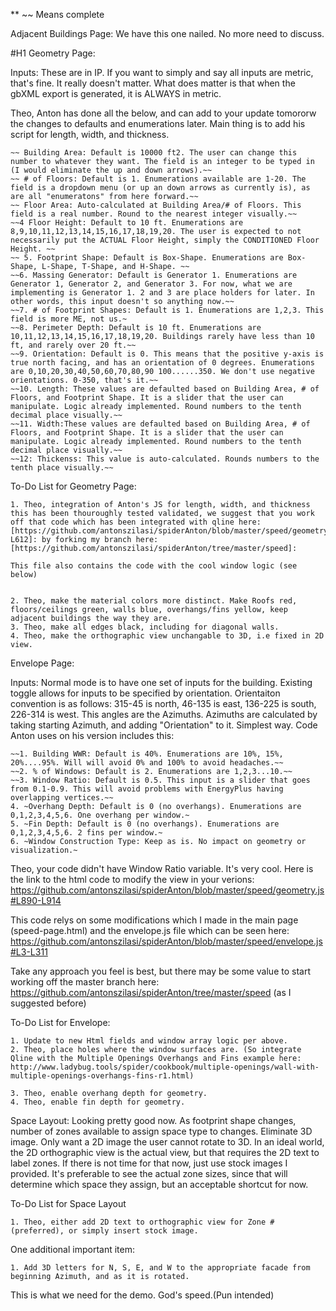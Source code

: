 ** ~~ Means complete

Adjacent Buildings Page: We have this one nailed. No more need to discuss.

#H1 Geometry Page: 

Inputs: These are in IP. If you want to simply and say all inputs are metric, that's fine. It really doesn't matter. What does matter is that when the gbXML export is generated, it is ALWAYS in metric.

Theo, Anton has done all the below, and can add to your update tomororw the changes to defaults and enumerations later. Main thing is to add his script for length, width, and thickness.

	~~ Building Area: Default is 10000 ft2. The user can change this number to whatever they want. The field is an integer to be typed in (I would eliminate the up and down arrows).~~	
	~~ # of Floors: Default is 1. Enumerations available are 1-20. The field is a dropdown menu (or up an down arrows as currently is), as are all "enumeratons" from here forward.~~
	~~ Floor Area: Auto-calculated at Building Area/# of Floors. This field is a real number. Round to the nearest integer visually.~~
	~~4 Floor Height: Default to 10 ft. Enumerations are 8,9,10,11,12,13,14,15,16,17,18,19,20. The user is expected to not necessarily put the ACTUAL Floor Height, simply the CONDITIONED Floor Height. ~~
	~~ 5. Footprint Shape: Default is Box-Shape. Enumerations are Box-Shape, L-Shape, T-Shape, and H-Shape. ~~	
	~~6. Massing Generator: Default is Generator 1. Enumerations are Generator 1, Generator 2, and Generator 3. For now, what we are implementing is Generator 1. 2 and 3 are place holders for later. In other words, this input doesn't so anything now.~~
	~~7. # of Footprint Shapes: Default is 1. Enumerations are 1,2,3. This field is more ME, not us.~ 
	~~8. Perimeter Depth: Default is 10 ft. Enumerations are 10,11,12,13,14,15,16,17,18,19,20. Buildings rarely have less than 10 ft, and rarely over 20 ft.~~	
	~~9. Orientation: Default is 0. This means that the positive y-axis is true north facing, and has an orientation of 0 degrees. Enumerations are 0,10,20,30,40,50,60,70,80,90 100......350. We don't use negative orientations. 0-350, that's it.~~
	~~10. Length: These values are defaulted based on Building Area, # of Floors, and Footprint Shape. It is a slider that the user can manipulate. Logic already implemented. Round numbers to the tenth decimal place visually.~~
	~~11. Width:These values are defaulted based on Building Area, # of Floors, and Footprint Shape. It is a slider that the user can manipulate. Logic already implemented. Round numbers to the tenth decimal place visually.~~
	~~12: Thickenss: This value is auto-calculated. Rounds numbers to the tenth place visually.~~

To-Do List for Geometry Page: 

	1. Theo, integration of Anton's JS for length, width, and thickness this has been thouroughly tested validated, we suggest that you work off that code which has been integrated with qline here: [https://github.com/antonszilasi/spiderAnton/blob/master/speed/geometry.js#L6-L612]: by forking my branch here: [https://github.com/antonszilasi/spiderAnton/tree/master/speed]:
	
	This file also contains the code with the cool window logic (see below)
	
	
	2. Theo, make the material colors more distinct. Make Roofs red, floors/ceilings green, walls blue, overhangs/fins yellow, keep adjacent buildings the way they are.
	3. Theo, make all edges black, including for diagonal walls.
	4. Theo, make the orthographic view unchangable to 3D, i.e fixed in 2D view.

Envelope Page:

Inputs: Normal mode is to have one set of inputs for the building. Existing toggle allows for inputs to be specified by orientation. Orientaiton convention is as follows: 315-45 is north, 46-135 is east, 136-225 is south, 226-314 is west. This angles are the Azimuths. Azimuths are calculated by taking starting Azimuth, and adding "Orientation" to it. Simplest way. Code Anton uses on his version includes this:

	~~1. Building WWR: Default is 40%. Enumerations are 10%, 15%, 20%....95%. Will will avoid 0% and 100% to avoid headaches.~~
	~~2. % of Windows: Default is 2. Enumerations are 1,2,3...10.~~
	~~3. Window Ratio: Default is 0.5. This input is a slider that goes from 0.1-0.9. This will avoid problems with EnergyPlus having overlapping vertices.~~
	4. ~Overhang Depth: Default is 0 (no overhangs). Enumerations are 0,1,2,3,4,5,6. One overhang per window.~
	5. ~Fin Depth: Default is 0 (no overhangs). Enumerations are 0,1,2,3,4,5,6. 2 fins per window.~
	6. ~Window Construction Type: Keep as is. No impact on geometry or visualization.~

Theo, your code didn't have Window Ratio variable. It's very cool. Here is the link to the html code to modify the view in your verions: https://github.com/antonszilasi/spiderAnton/blob/master/speed/geometry.js#L890-L914

This code relys on some modifications which I made in the main page (speed-page.html) and the envelope.js file which can be seen here: https://github.com/antonszilasi/spiderAnton/blob/master/speed/envelope.js#L3-L311

Take any approach you feel is best, but there may be some value to start working off the master branch here: https://github.com/antonszilasi/spiderAnton/tree/master/speed (as I suggested before)


To-Do List for Envelope:

	1. Update to new Html fields and window array logic per above.
	2. Theo, place holes where the window surfaces are. (So integrate Qline with the Multiple Openings Overhangs and Fins example here:
	http://www.ladybug.tools/spider/cookbook/multiple-openings/wall-with-multiple-openings-overhangs-fins-r1.html)
	
	3. Theo, enable overhang depth for geometry. 
	4. Theo, enable fin depth for geometry. 

Space Layout: Looking pretty good now. As footprint shape changes, number of zones available to assign space type to changes. Eliminate 3D image. Only want a 2D image the user cannot rotate to 3D. In an ideal world, the 2D orthographic view is the actual view, but that requires the 2D text to label zones. If there is not time for that now, just use stock images I provided. It's preferable to see the actual zone sizes, since that will determine which space they assign, but an acceptable shortcut for now.

To-Do List for Space Layout

	1. Theo, either add 2D text to orthographic view for Zone # (preferred), or simply insert stock image.

One additional important item:

	1. Add 3D letters for N, S, E, and W to the appropriate facade from beginning Azimuth, and as it is rotated.

This is what we need for the demo. God's speed.(Pun intended)




